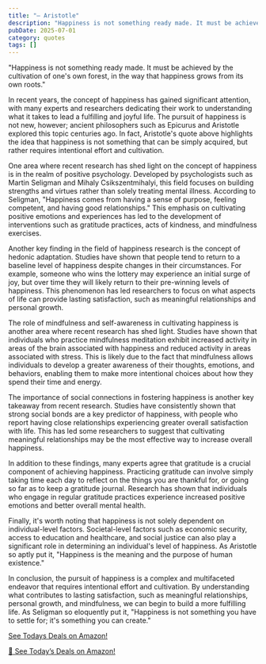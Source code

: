 ```yaml
---
title: "— Aristotle"
description: "Happiness is not something ready made. It must be achieved by the cultivation of ones own forest, in the way that happiness grows from its own roots..."
pubDate: 2025-07-01
category: quotes
tags: []
---
```


"Happiness is not something ready made. It must be achieved by the cultivation of one's own forest, in the way that happiness grows from its own roots."

In recent years, the concept of happiness has gained significant attention, with many experts and researchers dedicating their work to understanding what it takes to lead a fulfilling and joyful life. The pursuit of happiness is not new, however; ancient philosophers such as Epicurus and Aristotle explored this topic centuries ago. In fact, Aristotle's quote above highlights the idea that happiness is not something that can be simply acquired, but rather requires intentional effort and cultivation.

One area where recent research has shed light on the concept of happiness is in the realm of positive psychology. Developed by psychologists such as Martin Seligman and Mihaly Csikszentmihalyi, this field focuses on building strengths and virtues rather than solely treating mental illness. According to Seligman, "Happiness comes from having a sense of purpose, feeling competent, and having good relationships." This emphasis on cultivating positive emotions and experiences has led to the development of interventions such as gratitude practices, acts of kindness, and mindfulness exercises.

Another key finding in the field of happiness research is the concept of hedonic adaptation. Studies have shown that people tend to return to a baseline level of happiness despite changes in their circumstances. For example, someone who wins the lottery may experience an initial surge of joy, but over time they will likely return to their pre-winning levels of happiness. This phenomenon has led researchers to focus on what aspects of life can provide lasting satisfaction, such as meaningful relationships and personal growth.

The role of mindfulness and self-awareness in cultivating happiness is another area where recent research has shed light. Studies have shown that individuals who practice mindfulness meditation exhibit increased activity in areas of the brain associated with happiness and reduced activity in areas associated with stress. This is likely due to the fact that mindfulness allows individuals to develop a greater awareness of their thoughts, emotions, and behaviors, enabling them to make more intentional choices about how they spend their time and energy.

The importance of social connections in fostering happiness is another key takeaway from recent research. Studies have consistently shown that strong social bonds are a key predictor of happiness, with people who report having close relationships experiencing greater overall satisfaction with life. This has led some researchers to suggest that cultivating meaningful relationships may be the most effective way to increase overall happiness.

In addition to these findings, many experts agree that gratitude is a crucial component of achieving happiness. Practicing gratitude can involve simply taking time each day to reflect on the things you are thankful for, or going so far as to keep a gratitude journal. Research has shown that individuals who engage in regular gratitude practices experience increased positive emotions and better overall mental health.

Finally, it's worth noting that happiness is not solely dependent on individual-level factors. Societal-level factors such as economic security, access to education and healthcare, and social justice can also play a significant role in determining an individual's level of happiness. As Aristotle so aptly put it, "Happiness is the meaning and the purpose of human existence."

In conclusion, the pursuit of happiness is a complex and multifaceted endeavor that requires intentional effort and cultivation. By understanding what contributes to lasting satisfaction, such as meaningful relationships, personal growth, and mindfulness, we can begin to build a more fulfilling life. As Seligman so eloquently put it, "Happiness is not something you have to settle for; it's something you can create."

[ See Todays Deals on Amazon!](https://amzn.to/3UjsCWp)

[🛒 See Today’s Deals on Amazon!](https://amzn.to/3UjsCWp)
